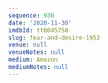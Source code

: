 ```yaml
---
sequence: 930
date: '2020-11-30'
imdbId: tt0045758
slug: fear-and-desire-1952
venue: null
venueNotes: null
medium: Amazon
mediumNotes: null
---
```


